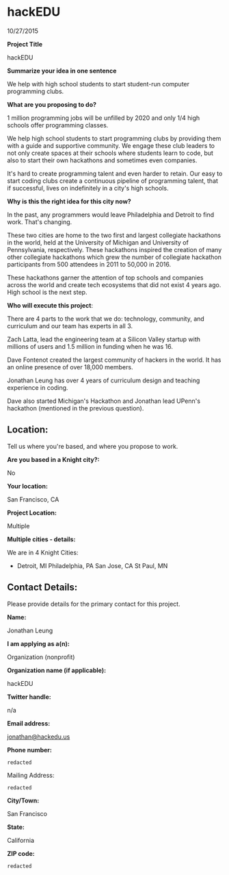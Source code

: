 # hackEDU

10/27/2015

**Project Title**

hackEDU

**Summarize your idea in one sentence**

We help with high school students to start student-run computer programming
clubs.

**What are you proposing to do?**

1 million programming jobs will be unfilled by 2020 and only 1/4 high schools
offer programming classes.

We help high school students to start programming clubs by providing them with a
guide and supportive community. We engage these club leaders to not only create
spaces at their schools where students learn to code, but also to start their
own hackathons and sometimes even companies.

It's hard to create programming talent and even harder to retain. Our easy to
start coding clubs create a continuous pipeline of programming talent, that if
successful, lives on indefinitely in a city's high schools.

**Why is this the right idea for this city now?**

In the past, any programmers would leave Philadelphia and Detroit to find work.
That's changing.

These two cities are home to the two first and largest collegiate hackathons
in the world, held at the University of Michigan and University of
Pennsylvania, respectively. These hackathons inspired the creation of many
other collegiate hackathons which grew the number of collegiate hackathon
participants from 500 attendees in 2011 to 50,000 in 2016.

These hackathons garner the attention of top schools and companies across the
world and create tech ecosystems that did not exist 4 years ago. High school
is the next step.

**Who will execute this project**:

There are 4 parts to the work that we do: technology, community, and curriculum
and our team has experts in all 3.

Zach Latta, lead the engineering team at a Silicon Valley startup with millions
of users and 1.5 million in funding when he was 16.

Dave Fontenot created the largest community of hackers in the world. It has an
online presence of over 18,000 members.

Jonathan Leung has over 4 years of curriculum design and teaching experience in
coding.

Dave also started Michigan's Hackathon and Jonathan lead UPenn's hackathon
(mentioned in the previous question).

## Location:

Tell us where you're based, and where you propose to work.

**Are you based in a Knight city?:**

No

**Your location:**

San Francisco, CA

**Project Location:**

Multiple

**Multiple cities - details:**

We are in 4 Knight Cities:

- Detroit, MI Philadelphia, PA San Jose, CA St Paul, MN

## Contact Details:

Please provide details for the primary contact for this project.

**Name:**

Jonathan Leung

**I am applying as a(n):**

Organization (nonprofit)

**Organization name (if applicable):**

hackEDU

**Twitter handle:**

n/a

**Email address:**

jonathan@hackedu.us

**Phone number:**

`redacted`

Mailing Address:

`redacted`

**City/Town:**

San Francisco

**State:**

California

**ZIP code:**

`redacted`
